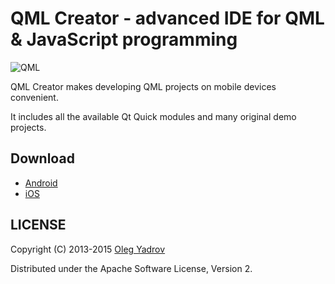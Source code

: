 QML Creator - advanced IDE for QML & JavaScript programming
=========

![QML](http://i.imgur.com/olMru1v.png)

QML Creator makes developing QML projects on mobile devices convenient.

It includes all the available Qt Quick modules and many original demo projects.

## Download

* [Android](https://play.google.com/store/apps/details?id=com.wearyinside.qmlcreator)
* [iOS](https://itunes.apple.com/us/app/qml-creator/id944301984)

## LICENSE

Copyright (C) 2013-2015 [Oleg Yadrov](https://linkedin.com/in/olegyadrov)

Distributed under the Apache Software License, Version 2.
